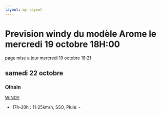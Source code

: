 ```yaml
---
layout: my-layout
---
```



# Prevision windy du modèle Arome le mercredi 19 octobre 18H:00
page mise a jour mercredi 19 octobre 18:21

## samedi 22 octobre

### Olhain

 [WINDY](https://windy.com/50.434/2.586?50.031,2.587,8,m:e3eagft)

- 17h-20h : 11-25km/h, SSO, Pluie: -



